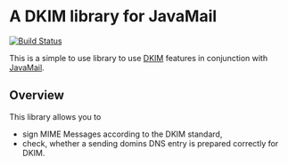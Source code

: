 # A DKIM library for JavaMail

[![Build Status](https://travis-ci.org/markenwerk/java-utils-mail-dkim.png?branch=master)](https://travis-ci.org/markenwerk/java-utils-mail-dkim)

This is a simple to use library to use [DKIM](https://en.wikipedia.org/wiki/DKIM) features in conjunction with [JavaMail](http://www.oracle.com/technetwork/java/javamail/index.html).

## Overview

This library allows you to

 - sign MIME Messages according to the DKIM standard,
 - check, whether a sending domins DNS entry is prepared correctly for DKIM.

<!--
This library is hosted in the [Maven Central Repositoy](http://search.maven.org/#artifactdetails|net.markenwerk|utils-mail-smime|1.0.0|jar). You can use it with the following coordinates:

```xml
<dependency>
	<groupId>net.markenwerk</groupId>
	<artifactId>utils-mail-dkim</artifactId>
	<version>1.0.0</version>
</dependency>
```
-->
